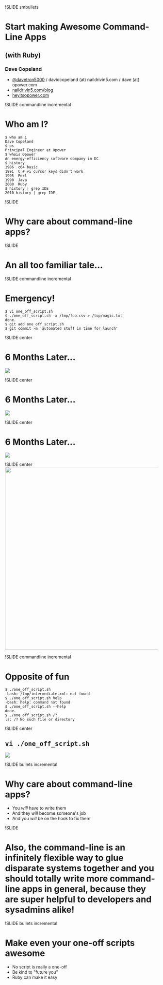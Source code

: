 !SLIDE smbullets
# Start making Awesome Command-Line Apps
## (with Ruby)
### Dave Copeland
* [@davetron5000](http://www.twitter.com/davetron5000) / davidcopeland (at) naildrivin5.com / dave (at) opower.com
* [naildrivin5.com/blog](http://www.naildrivin5.com/blog)
* [heyitsopower.com](http://heyitsopower.com)

!SLIDE commandline incremental
# Who am I? #

    $ who am i
    Dave Copeland
    $ ps
    Principal Engineer at Opower
    $ whois Opower
    An energy-efficiency software company in DC
    $ history
    1986  c64 basic
    1991  C # vi cursor keys didn't work
    1995  Perl
    1998  Java
    2008  Ruby
    $ history | grep IDE
    2010 history | grep IDE

!SLIDE 
# Why care about command-line apps? #

!SLIDE
# An all too familiar tale...

!SLIDE commandline incremental
# Emergency! #

    $ vi one_off_script.sh
    $ ./one_off_script.sh -x /tmp/foo.csv > /top/magic.txt
    done.
    $ git add one_off_script.sh
    $ git commit -m 'automated stuff in time for launch'

!SLIDE center
# 6 Months Later... #
<img src="rage1.jpg" />

!SLIDE center
# 6 Months Later... #
<img src="rage2.jpg" />

!SLIDE center
# 6 Months Later... #
<img src="rage3.jpg" />

!SLIDE center
<img src="challenge.png" height='600'/>

!SLIDE commandline incremental
# Opposite of fun
    $ ./one_off_script.sh 
    -bash: /tmp/intermediate.xml: not found 
    $ ./one_off_script.sh help
    -bash: help: command not found
    $ ./one_off_script.sh --help
    done.
    $ ./one_off_script.sh /?
    ls: /? No such file or directory

!SLIDE center
## <tt>vi ./one_off_script.sh</tt>
<img src="ok.png" />


!SLIDE bullets incremental
# Why care about command-line apps? #
* You *will* have to write them
* And they *will* become someone's job
* And you *will* be on the hook to fix them

!SLIDE
# Also, the command-line is an infinitely flexible way to glue disparate systems together and you should totally write more command-line apps in general, because they are super helpful to developers and sysadmins alike!
!SLIDE bullets incremental
# Make even your one-off scripts awesome #

* No script is really a one-off
* Be kind to "future you"
* Ruby can make it easy
